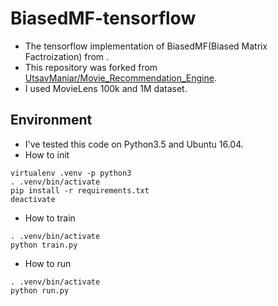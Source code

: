 # BiasedMF-tensorflow

* The tensorflow implementation of BiasedMF(Biased Matrix Factroization) from [](http://base.sjtu.edu.cn/~bjshen/2.pdf).
* This repository was forked from [UtsavManiar/Movie_Recommendation_Engine](https://github.com/UtsavManiar/Movie_Recommendation_Engine).
* I used MovieLens 100k and 1M dataset.

## Environment

* I've tested this code on Python3.5 and Ubuntu 16.04.
* How to init
```
virtualenv .venv -p python3
. .venv/bin/activate
pip install -r requirements.txt
deactivate
```

* How to train
```
. .venv/bin/activate
python train.py
```

* How to run
```
. .venv/bin/activate
python run.py
```
